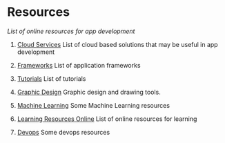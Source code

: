 # Resources
_List of online resources for app development_

1. [Cloud Services](cloud_services.md)
   List of cloud based solutions that may be useful in app development
   
2. [Frameworks](frameworks.md) 
   List of application frameworks
   
3. [Tutorials](tutorials.md)
   List of tutorials

4. [Graphic Design](graphic_design.md)
   Graphic design and drawing tools.
   
5. [Machine Learning](machine_learning)
   Some Machine Learning resources
   
6. [Learning Resources Online](developer_resources.md)
   List of online resources for learning
   
7. [Devops](Devops)
   Some devops resources         
   


